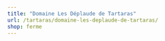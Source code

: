 ```yaml
---
title: "Domaine Les Déplaude de Tartaras"
url: /tartaras/domaine-les-deplaude-de-tartaras/
shop: ferme
---
```

